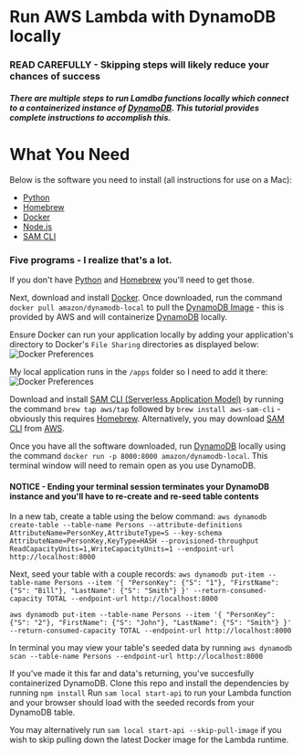 # Run AWS Lambda with DynamoDB locally  

### READ CAREFULLY - Skipping steps will likely reduce your chances of success  

##### There are multiple steps to run Lamdba functions locally which connect to a containerized instance of [DynamoDB](https://aws.amazon.com/dynamodb/).  This tutorial provides complete instructions to accomplish this.  

# What You Need 
Below is the software you need to install (all instructions for use on a Mac):
- [Python](https://www.python.org/)
- [Homebrew](https://brew.sh)
- [Docker](https://www.docker.com/)
- [Node.js](https://www.nodejs.org/)
- [SAM CLI](https://hub.docker.com/r/amazon/dynamodb-local/)

### Five programs - I realize that's a lot.
If you don't have [Python](https://www.python.org/) and [Homebrew](https://brew.sh) you'll need to get those. 

Next, download and install [Docker](https://www.docker.com/).  Once downloaded, run the command `docker pull amazon/dynamodb-local` to pull the [DynamoDB Image](https://hub.docker.com/r/amazon/dynamodb-local/) - this is provided by AWS and will containerize [DynamoDB](https://aws.amazon.com/dynamodb/) locally. 

Ensure Docker can run your application locally by adding your application's directory to Docker's `File Sharing` directories as displayed below:
![Docker Preferences](https://www.aaronwht.com/images/aws-sam-dynamodb-local/preferences.png)

My local application runs in the `/apps` folder so I need to add it there:
![Docker Preferences](https://www.aaronwht.com/images/aws-sam-dynamodb-local/docker-config.png)

Download and install [SAM CLI (Serverless Application Model)](https://aws.amazon.com/serverless/sam/) by running the command `brew tap aws/tap` followed by `brew install aws-sam-cli` - obviously this requires [Homebrew](https://brew.sh).  Alternatively, you may download [SAM CLI](https://aws.amazon.com/serverless/sam/) from [AWS](https://aws.amazon.com/).

Once you have all the software downloaded, run [DynamoDB](https://aws.amazon.com/dynamodb/) locally using the command `docker run -p 8000:8000 amazon/dynamodb-local`. This terminal window will need to remain open as you use DynamoDB.
#### NOTICE - Ending your terminal session terminates your DynamoDB instance and you'll have to re-create and re-seed table contents 

In a new tab, create a table using the below command: 
`aws dynamodb create-table --table-name Persons --attribute-definitions AttributeName=PersonKey,AttributeType=S --key-schema AttributeName=PersonKey,KeyType=HASH --provisioned-throughput ReadCapacityUnits=1,WriteCapacityUnits=1 --endpoint-url http://localhost:8000`

Next, seed your table with a couple records:
`aws dynamodb put-item --table-name Persons --item '{ "PersonKey": {"S": "1"}, "FirstName": {"S": "Bill"}, "LastName": {"S": "Smith"} }' --return-consumed-capacity TOTAL --endpoint-url http://localhost:8000`

`aws dynamodb put-item --table-name Persons --item '{ "PersonKey": {"S": "2"}, "FirstName": {"S": "John"}, "LastName": {"S": "Smith"} }' --return-consumed-capacity TOTAL --endpoint-url http://localhost:8000` 

In terminal you may view your table's seeded data by running `aws dynamodb scan --table-name Persons --endpoint-url http://localhost:8000`

If you've made it this far and data's returning, you've succesfully containerized DynamoDB. 
Clone this repo and install the dependencies by running `npm install` 
Run `sam local start-api` to run your Lambda function and your browser should load with the seeded records from your DynamoDB table.

You may alternatively run `sam local start-api --skip-pull-image` if you wish to skip pulling down the latest Docker image for the Lambda runtime.